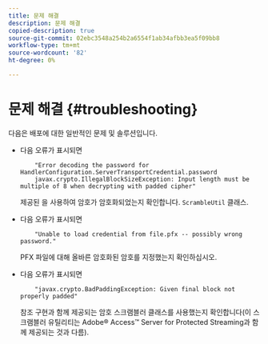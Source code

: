 ```yaml
---
title: 문제 해결
description: 문제 해결
copied-description: true
source-git-commit: 02ebc3548a254b2a6554f1ab34afbb3ea5f09bb8
workflow-type: tm+mt
source-wordcount: '82'
ht-degree: 0%

---
```


# 문제 해결 {#troubleshooting}

다음은 배포에 대한 일반적인 문제 및 솔루션입니다.

* 다음 오류가 표시되면

  ```
      "Error decoding the password for HandlerConfiguration.ServerTransportCredential.password  
      javax.crypto.IllegalBlockSizeException: Input length must be multiple of 8 when decrypting with padded cipher"
  ```

  제공된 을 사용하여 암호가 암호화되었는지 확인합니다. `ScrambleUtil` 클래스.

* 다음 오류가 표시되면

  ```
      "Unable to load credential from file.pfx -- possibly wrong password."
  ```

  PFX 파일에 대해 올바른 암호화된 암호를 지정했는지 확인하십시오.

* 다음 오류가 표시되면

  ```
      "javax.crypto.BadPaddingException: Given final block not properly padded"
  ```

  참조 구현과 함께 제공되는 암호 스크램블러 클래스를 사용했는지 확인합니다(이 스크램블러 유틸리티는 Adobe® Access™ Server for Protected Streaming과 함께 제공되는 것과 다름).

